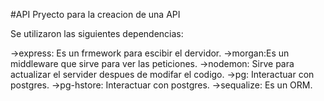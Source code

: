 #API
Pryecto para la creacion de una API

Se utilizaron las siguientes dependencias:

->express: Es un frmework para escibir el dervidor.
->morgan:Es un middleware que sirve para ver las peticiones.
->nodemon: Sirve para actualizar el servider despues de modifar el codigo.
->pg: Interactuar con postgres.
->pg-hstore: Interactuar con postgres.
->sequalize: Es un ORM.
